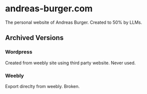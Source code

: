 # andreas-burger.com

The personal website of Andreas Burger. 
Created to 50% by LLMs.

## Archived Versions

### Wordpress

Created from weebly site using third party website. Never used.

### Weebly

Export direclty from weebly. Broken.
